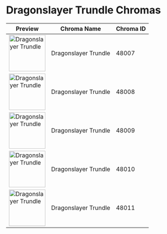 # Dragonslayer Trundle Chromas

| Preview | Chroma Name | Chroma ID |
|---|---|---|
| <img src='https://raw.communitydragon.org/latest/plugins/rcp-be-lol-game-data/global/default/v1/champion-chroma-images/48/48007.png' alt='Dragonslayer Trundle' width='100'> | Dragonslayer Trundle | 48007 |
| <img src='https://raw.communitydragon.org/latest/plugins/rcp-be-lol-game-data/global/default/v1/champion-chroma-images/48/48008.png' alt='Dragonslayer Trundle' width='100'> | Dragonslayer Trundle | 48008 |
| <img src='https://raw.communitydragon.org/latest/plugins/rcp-be-lol-game-data/global/default/v1/champion-chroma-images/48/48009.png' alt='Dragonslayer Trundle' width='100'> | Dragonslayer Trundle | 48009 |
| <img src='https://raw.communitydragon.org/latest/plugins/rcp-be-lol-game-data/global/default/v1/champion-chroma-images/48/48010.png' alt='Dragonslayer Trundle' width='100'> | Dragonslayer Trundle | 48010 |
| <img src='https://raw.communitydragon.org/latest/plugins/rcp-be-lol-game-data/global/default/v1/champion-chroma-images/48/48011.png' alt='Dragonslayer Trundle' width='100'> | Dragonslayer Trundle | 48011 |
